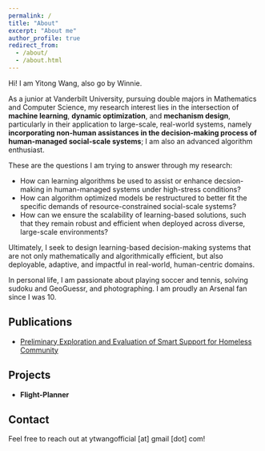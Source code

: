 ```yaml
---
permalink: /
title: "About"
excerpt: "About me"
author_profile: true
redirect_from: 
  - /about/
  - /about.html
---
```

Hi! I am Yitong Wang, also go by Winnie. 

As a junior at Vanderbilt University, pursuing double majors in Mathematics and Computer Science, my research interest lies in the intersection of **machine learning**, **dynamic optimization**, and **mechanism design**, particularly in their application to large-scale, real-world systems, namely **incorporating non-human assistances in the decision-making process of human-managed social-scale systems**; I am also an advanced algorithm enthusiast.

These are the questions I am trying to answer through my research: 
* How can learning algorithms be used to assist or enhance decsion-making in human-managed systems under high-stress conditions?
* How can algorithm optimized models be restructured to better fit the specific demands of resource-constrained social-scale systems?
* How can we ensure the scalability of learning-based solutions, such that they remain robust and efficient when deployed across diverse, large-scale environments?

Ultimately, I seek to design learning-based decision-making systems that are not only mathematically and algorithmically efficient, but also deployable, adaptive, and impactful in real-world, human-centric domains.

In personal life, I am passionate about playing soccer and tennis, solving sudoku and GeoGuessr, and photographing. I am proudly an Arsenal fan since I was 10.


Publications
------
* [Preliminary Exploration and Evaluation of Smart Support for Homeless Community](https://ieeexplore.ieee.org/abstract/document/10185514) 



Projects
------
* **Flight-Planner** 

Contact
------
Feel free to reach out at ytwangofficial [at] gmail [dot] com!
